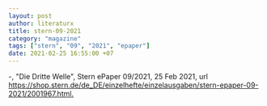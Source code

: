 ```yaml
---
layout: post
author: literaturx
title: stern-09-2021
category: "magazine"
tags: ["stern", "09", "2021", "epaper"]
date: 2021-02-25 16:55:00 +07
---
```

-, "Die Dritte Welle", Stern ePaper 09/2021, 25 Feb 2021, url <https://shop.stern.de/de_DE/einzelhefte/einzelausgaben/stern-epaper-09-2021/2001967.html>[.](https://drive.google.com/file/d/1vkPqrx-xPNsYLQ7rw3NKgXAzJKmql6TR/view?usp=sharing)
